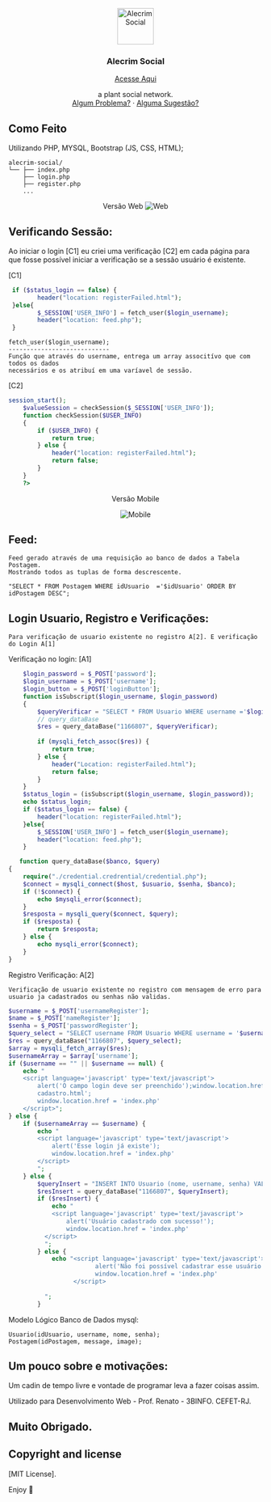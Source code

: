 <p align="center">
  <a href="http://serverboladao.eu5.org/">
    <img src="http://serverboladao.eu5.org/favicon.ico" alt="Alecrim Social" width=72 height=72>
  </a>
  
  <h3 align="center">Alecrim Social</h3>
  
  
<p align="center"><a href="http://serverboladao.eu5.org/">Acesse Aqui</a> </p>
  <p align="center">
    a plant social network.
    <br>
    <a href="https://reponame/issues/new?template=bug.md">Algum Problema?</a>
    ·
    <a href="https://reponame/issues/new?template=feature.md&labels=feature">Alguma Sugestão?</a>
  </p>
</p>




## Como Feito

Utilizando PHP, MYSQL, Bootstrap (JS, CSS, HTML);

```text
alecrim-social/
└── ├── index.php
    ├── login.php
    ├── register.php
    ...
```

<p align="center"> 
  Versão Web
  <img src="https://github.com/vvesly/alecrim-social/blob/master/screen-alecrim/Captura%20de%20tela%20de%202019-08-20%2000-32-36.png?raw=true" alt="Web">
</p>



## Verificando Sessão:

Ao iniciar o login [C1] eu criei uma verificação [C2] em cada página para que fosse possível iniciar a verificação se
a sessão usuário é existente.

[C1]
```php
 if ($status_login == false) {
        header("location: registerFailed.html");
 }else{
        $_SESSION['USER_INFO'] = fetch_user($login_username);
        header("location: feed.php");
 }

```

```text
fetch_user($login_username);
----------------------------
Função que através do username, entrega um array associtívo que com todos os dados
necessários e os atribuí em uma varíavel de sessão.

```




[C2]
```php
session_start();
    $valueSession = checkSession($_SESSION['USER_INFO']);
    function checkSession($USER_INFO)
    {
        if ($USER_INFO) {
            return true;
        } else {
            header("location: registerFailed.html");
            return false;
        }
    }
    ?>
```

<p align="center"> Versão Mobile </p>

<p align="center"> 
  <img src="https://github.com/vvesly/alecrim-social/blob/master/screen-alecrim/Captura%20de%20tela%20de%202019-08-20%2000-31-42.png?raw=true" alt="Mobile">
</p>

## Feed:
```text
Feed gerado através de uma requisição ao banco de dados a Tabela Postagem. 
Mostrando todos as tuplas de forma descrescente.
```

```mysql
"SELECT * FROM Postagem WHERE idUsuario  ='$idUsuario' ORDER BY idPostagem DESC";
```
## Login Usuario, Registro e Verificações:
```text
Para verificação de usuario existente no registro A[2]. E verificação do Login A[1]
```
Verificação no login:
[A1]
```php
    $login_password = $_POST['password'];
    $login_username = $_POST['username'];
    $login_button = $_POST['loginButton'];
    function isSubscript($login_username, $login_password)
    {
        $queryVerificar = "SELECT * FROM Usuario WHERE username ='$login_username' AND senha = '$login_password'";
        // query_dataBase
        $res = query_dataBase("1166807", $queryVerificar);
        
        if (mysqli_fetch_assoc($res)) {
            return true;
        } else {
            header("Location: registerFailed.html");
            return false;
        }
    }
    $status_login = (isSubscript($login_username, $login_password));
    echo $status_login;
    if ($status_login == false) {
        header("location: registerFailed.html");
    }else{
        $_SESSION['USER_INFO'] = fetch_user($login_username);
        header("location: feed.php");
    }

```

```php
   function query_dataBase($banco, $query)
{
    require("./credential.credrential/credential.php");
    $connect = mysqli_connect($host, $usuario, $senha, $banco);
    if (!$connect) {
        echo $mysqli_error($connect);
    }
    $resposta = mysqli_query($connect, $query);
    if ($resposta) {
        return $resposta;
    } else {
        echo mysqli_error($connect);
    }
}
```

Registro Verificação:
A[2] 
```text
Verificação de usuario existente no registro com mensagem de erro para usuario ja cadastrados ou senhas não validas.
```

```php
$username = $_POST['usernameRegister'];
$name = $_POST['nameRegister'];
$senha = $_POST['passwordRegister'];
$query_select = "SELECT username FROM Usuario WHERE username = '$username'";
$res = query_dataBase("1166807", $query_select);
$array = mysqli_fetch_array($res);
$usernameArray = $array['username'];
if ($username == "" || $username == null) {
    echo "
    <script language='javascript' type='text/javascript'>
        alert('O campo login deve ser preenchido');window.location.href='
        cadastro.html';
        window.location.href = 'index.php'
    </script>";
} else {
    if ($usernameArray == $username) {
        echo "
        <script language='javascript' type='text/javascript'>
            alert('Esse login já existe');
            window.location.href = 'index.php'
        </script>
        ";
    } else {
        $queryInsert = "INSERT INTO Usuario (nome, username, senha) VALUES ('$name','$username','$senha')";
        $resInsert = query_dataBase("1166807", $queryInsert);
        if ($resInsert) {
            echo " 
            <script language='javascript' type='text/javascript'>
                alert('Usuário cadastrado com sucesso!');
                window.location.href = 'index.php'
          </script>
          ";
        } else {
            echo "<script language='javascript' type='text/javascript'>
                        alert('Não foi possível cadastrar esse usuário')
                        window.location.href = 'index.php'
                  </script>
          
          ";
        }
```







Modelo Lógico Banco de Dados mysql:

```text
Usuario(idUsuario, username, nome, senha);
Postagem(idPostagem, message, image);
```

## Um pouco sobre e motivações:

Um cadin de tempo livre e vontade de programar leva a fazer coisas assim.

Utilizado para Desenvolvimento Web - Prof. Renato - 3BINFO. CEFET-RJ.


## Muito Obrigado.


## Copyright and license

[MIT License].

Enjoy :metal:
